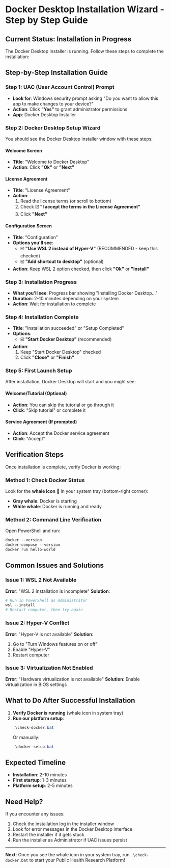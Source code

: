 # Docker Desktop Installation Wizard - Step by Step Guide

## Current Status: Installation in Progress

The Docker Desktop installer is running. Follow these steps to complete the installation:

## Step-by-Step Installation Guide

### Step 1: UAC (User Account Control) Prompt
- **Look for**: Windows security prompt asking "Do you want to allow this app to make changes to your device?"
- **Action**: Click **"Yes"** to grant administrator permissions
- **App**: Docker Desktop Installer

### Step 2: Docker Desktop Setup Wizard
You should see the Docker Desktop installer window with these steps:

#### Welcome Screen
- **Title**: "Welcome to Docker Desktop"
- **Action**: Click **"Ok"** or **"Next"**

#### License Agreement
- **Title**: "License Agreement" 
- **Action**: 
  1. Read the license terms (or scroll to bottom)
  2. Check ☑️ **"I accept the terms in the License Agreement"**
  3. Click **"Next"**

#### Configuration Screen
- **Title**: "Configuration"
- **Options you'll see**:
  - ☑️ **"Use WSL 2 instead of Hyper-V"** (RECOMMENDED - keep this checked)
  - ☑️ **"Add shortcut to desktop"** (optional)
- **Action**: Keep WSL 2 option checked, then click **"Ok"** or **"Install"**

### Step 3: Installation Progress
- **What you'll see**: Progress bar showing "Installing Docker Desktop..."
- **Duration**: 2-10 minutes depending on your system
- **Action**: Wait for installation to complete

### Step 4: Installation Complete
- **Title**: "Installation succeeded" or "Setup Completed"
- **Options**:
  - ☑️ **"Start Docker Desktop"** (recommended)
- **Action**: 
  1. Keep "Start Docker Desktop" checked
  2. Click **"Close"** or **"Finish"**

### Step 5: First Launch Setup
After installation, Docker Desktop will start and you might see:

#### Welcome/Tutorial (Optional)
- **Action**: You can skip the tutorial or go through it
- **Click**: "Skip tutorial" or complete it

#### Service Agreement (If prompted)
- **Action**: Accept the Docker service agreement
- **Click**: "Accept"

## Verification Steps

Once installation is complete, verify Docker is working:

### Method 1: Check Docker Status
Look for the **whale icon** 🐳 in your system tray (bottom-right corner):
- **Gray whale**: Docker is starting
- **White whale**: Docker is running and ready

### Method 2: Command Line Verification
Open PowerShell and run:
```powershell
docker --version
docker-compose --version
docker run hello-world
```

## Common Issues and Solutions

### Issue 1: WSL 2 Not Available
**Error**: "WSL 2 installation is incomplete"
**Solution**:
```powershell
# Run in PowerShell as Administrator
wsl --install
# Restart computer, then try again
```

### Issue 2: Hyper-V Conflict
**Error**: "Hyper-V is not available"
**Solution**: 
1. Go to "Turn Windows features on or off"
2. Enable "Hyper-V" 
3. Restart computer

### Issue 3: Virtualization Not Enabled
**Error**: "Hardware virtualization is not available"
**Solution**: Enable virtualization in BIOS settings

## What to Do After Successful Installation

1. **Verify Docker is running** (whale icon in system tray)
2. **Run our platform setup**:
   ```powershell
   .\check-docker.bat
   ```
   Or manually:
   ```powershell
   .\docker-setup.bat
   ```

## Expected Timeline

- **Installation**: 2-10 minutes
- **First startup**: 1-3 minutes  
- **Platform setup**: 2-5 minutes

## Need Help?

If you encounter any issues:
1. Check the installation log in the installer window
2. Look for error messages in the Docker Desktop interface
3. Restart the installer if it gets stuck
4. Run the installer as Administrator if UAC issues persist

---

**Next**: Once you see the whale icon in your system tray, run `.\check-docker.bat` to start your Public Health Research Platform!